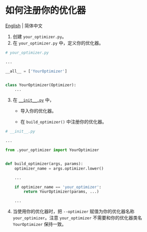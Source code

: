# 如何注册你的优化器

[English](README.md) | 简体中文

1. 创建 `your_optimizer.py`。
2. 在 `your_optimizer.py` 中，定义你的优化器。

```python
# your_optimizer.py

...

__all__ = ['YourOptimizer']


class YourOptimizer(Optimizer):
    ...
```

3. 在 [`__init__.py`](__init__.py) 中，

    - 导入你的优化器。

    - 在 `build_optimizer()` 中注册你的优化器。

```python
# __init__.py

...

from .your_optimizer import YourOptimizer


def build_optimizer(args, params):
    optimizer_name = args.optimizer.lower()

    ...

    if optimizer_name == 'your_optimizer':
        return YourOptimizer(params, ...)

    ...
```

4. 当使用你的优化器时，把 `--optimizer` 赋值为你的优化器名称 `your_optimizer`。注意 `your_optimizer`
   不需要和你的优化器类名 `YourOptimizer` 保持一致。
